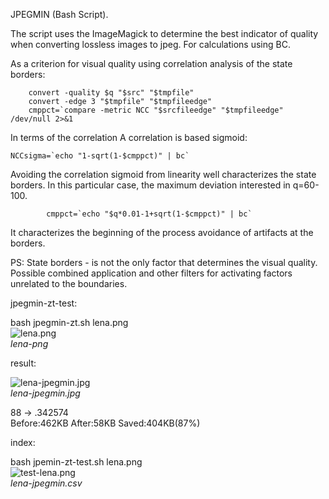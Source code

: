 JPEGMIN (Bash Script).

The script uses the ImageMagick to determine the best indicator of quality when converting lossless images to jpeg.
For calculations using BC.

As a criterion for visual quality using correlation analysis of the state borders:

		convert -quality $q "$src" "$tmpfile"
		convert -edge 3 "$tmpfile" "$tmpfileedge"
		cmppct=`compare -metric NCC "$srcfileedge" "$tmpfileedge" /dev/null 2>&1

In terms of the correlation A correlation is based sigmoid:

    NCCsigma=`echo "1-sqrt(1-$cmppct)" | bc`

Avoiding the correlation sigmoid from linearity well characterizes the state borders.
In this particular case, the maximum deviation interested in q=60-100.

    		cmppct=`echo "$q*0.01-1+sqrt(1-$cmppct)" | bc`

It characterizes the beginning of the process avoidance of artifacts at the borders.

PS:
State borders - is not the only factor that determines the visual quality.
Possible combined application and other filters for activating factors unrelated to the boundaries.

jpegmin-zt-test:

bash jpegmin-zt.sh lena.png  
![lena.png](https://raw.githubusercontent.com/zvezdochiot/bash-jpegmin/master/lena.png)  
_lena-png_

result:

![lena-jpegmin.jpg](https://raw.githubusercontent.com/zvezdochiot/bash-jpegmin/master/lena-jpegmin.jpg)  
_lena-jpegmin.jpg_

88 -> .342574  
Before:462KB After:58KB Saved:404KB(87%)

index:

bash jpemin-zt-test.sh lena.png  
![test-lena.png](https://raw.githubusercontent.com/zvezdochiot/bash-jpegmin/master/test-lena.png)  
_lena-jpegmin.csv_

